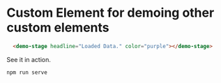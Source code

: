 # Custom Element for demoing other custom elements

```html
  <demo-stage headline="Loaded Data." color="purple"></demo-stage>
``` 

See it in action. 

`npm run serve`